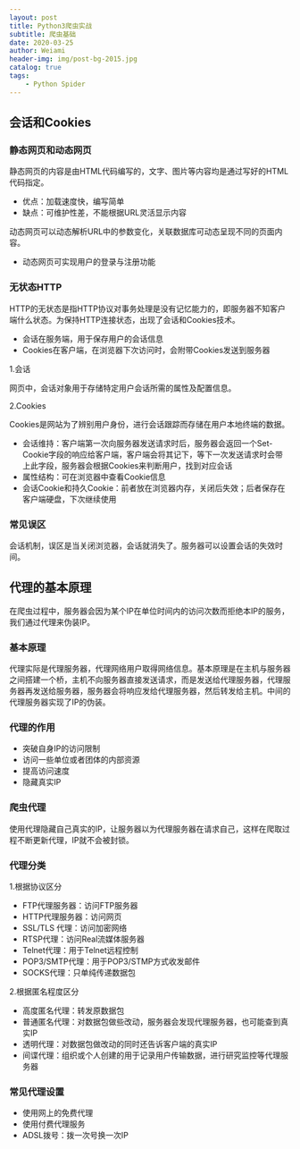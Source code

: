 ```yaml
---
layout: post
title: Python3爬虫实战
subtitle: 爬虫基础
date: 2020-03-25
author: Weiami
header-img: img/post-bg-2015.jpg
catalog: true
tags:
    - Python Spider
---
```


## 会话和Cookies

### 静态网页和动态网页

静态网页的内容是由HTML代码编写的，文字、图片等内容均是通过写好的HTML代码指定。

* 优点：加载速度快，编写简单
* 缺点：可维护性差，不能根据URL灵活显示内容

动态网页可以动态解析URL中的参数变化，关联数据库可动态呈现不同的页面内容。

* 动态网页可实现用户的登录与注册功能

### 无状态HTTP

HTTP的无状态是指HTTP协议对事务处理是没有记忆能力的，即服务器不知客户端什么状态。为保持HTTP连接状态，出现了会话和Cookies技术。

* 会话在服务端，用于保存用户的会话信息
* Cookies在客户端，在浏览器下次访问时，会附带Cookies发送到服务器

1.会话

网页中，会话对象用于存储特定用户会话所需的属性及配置信息。

2.Cookies

Cookies是网站为了辨别用户身份，进行会话跟踪而存储在用户本地终端的数据。

* 会话维持：客户端第一次向服务器发送请求时后，服务器会返回一个Set-Cookie字段的响应给客户端，客户端会将其记下，等下一次发送请求时会带上此字段，服务器会根据Cookies来判断用户，找到对应会话
* 属性结构：可在浏览器中查看Cookie信息
* 会话Cookie和持久Cookie：前者放在浏览器内存，关闭后失效；后者保存在客户端硬盘，下次继续使用

### 常见误区

会话机制，误区是当关闭浏览器，会话就消失了。服务器可以设置会话的失效时间。

## 代理的基本原理

在爬虫过程中，服务器会因为某个IP在单位时间内的访问次数而拒绝本IP的服务，我们通过代理来伪装IP。

### 基本原理

代理实际是代理服务器，代理网络用户取得网络信息。基本原理是在主机与服务器之间搭建一个桥，主机不向服务器直接发送请求，而是发送给代理服务器，代理服务器再发送给服务器，服务器会将响应发给代理服务器，然后转发给主机。中间的代理服务器实现了IP的伪装。

### 代理的作用

* 突破自身IP的访问限制
* 访问一些单位或者团体的内部资源
* 提高访问速度
* 隐藏真实IP

### 爬虫代理

使用代理隐藏自己真实的IP，让服务器以为代理服务器在请求自己，这样在爬取过程不断更新代理，IP就不会被封锁。

### 代理分类

1.根据协议区分

* FTP代理服务器：访问FTP服务器
* HTTP代理服务器：访问网页
* SSL/TLS 代理：访问加密网络
* RTSP代理：访问Real流媒体服务器
* Telnet代理：用于Telnet远程控制
* POP3/SMTP代理：用于POP3/STMP方式收发邮件
* SOCKS代理：只单纯传递数据包

2.根据匿名程度区分

* 高度匿名代理：转发原数据包
* 普通匿名代理：对数据包做些改动，服务器会发现代理服务器，也可能查到真实IP
* 透明代理：对数据包做改动的同时还告诉客户端的真实IP
* 间谍代理：组织或个人创建的用于记录用户传输数据，进行研究监控等代理服务器

### 常见代理设置

* 使用网上的免费代理
* 使用付费代理服务
* ADSL拨号：拨一次号换一次IP